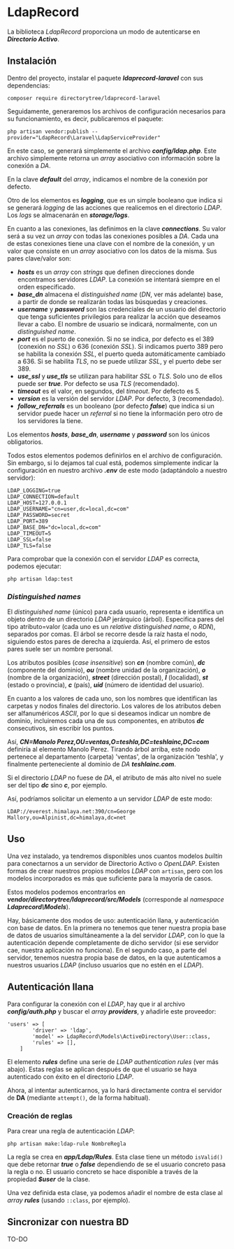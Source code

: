 # LdapRecord

La biblioteca *LdapRecord* proporciona un modo de autenticarse en ***Directorio Activo***.

## Instalación

Dentro del proyecto, instalar el paquete ***ldaprecord-laravel*** con sus dependencias:

```
composer require directorytree/ldaprecord-laravel
```

Seguidamente, generaremos los archivos de configuración necesarios para su funcionamiento, es decir, publicaremos el paquete:

```
php artisan vendor:publish --provider="LdapRecord\Laravel\LdapServiceProvider"
```

En este caso, se generará simplemente el archivo ***config/ldap.php***. Este archivo simplemente retorna un *array* asociativo con información sobre la conexión a *DA*.

En la clave ***default*** del *array*, indicamos el nombre de la conexión por defecto.

Otro de los elementos es ***logging***, que es un simple booleano que indica si se generará *logging* de las acciones que realicemos en el directorio *LDAP*. Los *logs* se almacenarán en ***storage/logs***.

En cuanto a las conexiones, las definimos en la clave ***connections***. Su valor será a su vez un *array* con todas las conexiones posibles a *DA*. Cada una de estas conexiones tiene una clave con el nombre de la conexión, y un valor que consiste en un *array* asociativo con los datos de la misma. Sus pares clave/valor son:
  - ***hosts*** es un *array* con *strings* que definen direcciones donde encontramos servidores *LDAP*. La conexión se intentará siempre en el orden especificado.
  - ***base_dn*** almacena el *distinguished name* (*DN*, ver más adelante) base, a partir de donde se realizarán todas las búsquedas y creaciones.
  - ***username*** y ***password*** son las credenciales de un usuario del directorio que tenga suficientes privilegios para realizar la acción que deseamos llevar a cabo. El nombre de usuario se indicará, normalmente, con un *distinguished name*.
  - ***port*** es el puerto de conexión. Si no se indica, por defecto es el 389 (conexión no *SSL*) o 636 (conexión *SSL*). Si indicamos puerto 389 pero se habilita la conexión *SSL*, el puerto queda automáticamente cambiado a 636. Si se habilita *TLS*, no se puede utilizar *SSL*, y el puerto debe ser 389.
  - ***use_ssl*** y ***use_tls*** se utilizan para habilitar *SSL* o *TLS*. Solo uno de ellos puede ser ***true***. Por defecto se usa *TLS* (recomendado).
  - ***timeout*** es el valor, en segundos, del *timeout*. Por defecto es 5.
  - ***version*** es la versión del servidor *LDAP*. Por defecto, 3 (recomendado).
  - ***follow_referrals*** es un booleano (por defecto ***false***) que indica si un servidor puede hacer un *referral* si no tiene la información pero otro de los servidores la tiene.

Los elementos ***hosts***, ***base_dn***, ***username*** y ***password*** son los únicos obligatorios.

Todos estos elementos podemos definirlos en el archivo de configuración. Sin embargo, si lo dejamos tal cual está, podemos simplemente indicar la configuración en nuestro archivo ***.env*** de este modo (adaptándolo a nuestro servidor):

```
LDAP_LOGGING=true
LDAP_CONNECTION=default
LDAP_HOST=127.0.0.1
LDAP_USERNAME="cn=user,dc=local,dc=com"
LDAP_PASSWORD=secret
LDAP_PORT=389
LDAP_BASE_DN="dc=local,dc=com"
LDAP_TIMEOUT=5
LDAP_SSL=false
LDAP_TLS=false
```

Para comprobar que la conexión con el servidor *LDAP* es correcta, podemos ejecutar:

```
php artisan ldap:test
```

### *Distinguished names*

El *distinguished name* (único) para cada usuario, representa e identifica un objeto dentro de un directorio *LDAP* jerárquico (árbol). Especifica pares del tipo atributo=valor (cada uno es un *relative distinguished name*, o *RDN*), separados por comas. El árbol se recorre desde la raíz hasta el nodo, siguiendo estos pares de derecha a izquierda. Así, el primero de estos pares suele ser un nombre personal.

Los atributos posibles (*case insensitive*) son ***cn*** (nombre común), ***dc*** (componente del dominio), ***ou*** (nombre unidad de la organización), ***o*** (nombre de la organización), ***street*** (dirección postal), ***l*** (localidad), ***st*** (estado o provincia), ***c*** (país), ***uid*** (número de identidad del usuario).

En cuanto a los valores de cada uno, son los nombres que identifican las carpetas y nodos finales del directorio. Los valores de los atributos deben ser alfanuméricos *ASCII*, por lo que si deseamos indicar un nombre de dominio, incluiremos cada una de sus componentes, en atributos ***dc*** consecutivos, sin escribir los puntos.

Así, ***CN=Manolo Perez,OU=ventas,O=teshla,DC=teshlainc,DC=com*** definiría al elemento Manolo Perez. Tirando árbol arriba, este nodo pertenece al departamento (carpeta) 'ventas', de la organización 'teshla', y finalmente perteneciente al dominio de *DA* ***teshlainc.com***.

Si el directorio *LDAP* no fuese de *DA*, el atributo de más alto nivel no suele ser del tipo ***dc*** sino ***c***, por ejemplo.

Así, podríamos solicitar un elemento a un servidor *LDAP* de este modo:

```
LDAP://everest.himalaya.net:390/cn=George Mallory,ou=Alpinist,dc=himalaya,dc=net
```

## Uso

Una vez instalado, ya tendremos disponibles unos cuantos modelos *builtin* para conectarnos a un servidor de Directorio Activo o *OpenLDAP*. Existen formas de crear nuestros propios modelos *LDAP* con `artisan`, pero con los modelos incorporados es más que suficiente para la mayoría de casos.

Estos modelos podemos encontrarlos en ***vendor/directorytree/ldaprecord/src/Models*** (corresponde al *namespace* ***Ldaprecord\Models***).

Hay, básicamente dos modos de uso: autenticación llana, y autenticación con base de datos. En la primera no tenemos que tener nuestra propia base de datos de usuarios simultáneamente a la del servidor *LDAP*, con lo que la autenticación depende completamente de dicho servidor (si ese servidor cae, nuestra aplicación no funciona). En el segundo caso, a parte del servidor, tenemos nuestra propia base de datos, en la que autenticamos a nuestros usuarios *LDAP* (incluso usuarios que no estén en el *LDAP*).

## Autenticación llana

Para configurar la conexión con el *LDAP*, hay que ir al archivo ***config/auth.php*** y buscar el *array* ***providers***, y añadirle este proveedor:

```
'users' => [
        'driver' => 'ldap',
        'model' => LdapRecord\Models\ActiveDirectory\User::class,
        'rules' => [],
    ]
```

El elemento ***rules*** define una serie de *LDAP authentication rules* (ver más abajo). Estas reglas se aplican después de que el usuario se haya autenticado con éxito en el directorio *LDAP*.

Ahora, al intentar autenticarnos, ya lo hará directamente contra el servidor de **DA** (mediante `attempt()`, de la forma habitual).

### Creación de reglas

Para crear una regla de autenticación *LDAP*:

```
php artisan make:ldap-rule NombreRegla
```

La regla se crea en ***app/Ldap/Rules***. Esta clase tiene un método `isValid()` que debe retornar ***true*** o ***false*** dependiendo de se el usuario concreto pasa la regla o no. El usuario concreto se hace disponible a través de la propiedad ***$user*** de la clase.

Una vez definida esta clase, ya podemos añadir el nombre de esta clase al *array* ***rules*** (usando `::class`, por ejemplo).

## Sincronizar con nuestra BD

TO-DO
